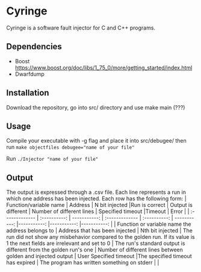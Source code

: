 # Cyringe 

Cyringe is a software fault injector for C and C++ programs.

## Dependencies

- Boost
    https://www.boost.org/doc/libs/1_75_0/more/getting_started/index.html
- Dwarfdump
    

##  Installation
Download the repository, go into src/ directory and use
make main (???)

## Usage
Compile your executable with -g flag and place it into src/debugee/ then run 
`make objectfiles debugee="name of your file"`

Run
`./Injector "name of your file"`



## Output
The output is expressed through a .csv file. Each line represents a run in which one address has been injected. Each row has the following form:
| Function/variable name       | Address     | N bit injected |Run is correct     | Output is different     | Number of different lines   | Specified timeout |Timeout  | Error |
| :------------- | :----------: | -----------: | :------------- | :----------: | -----------: |-----------: |-----------: |-----------: |
|  Function or variable name the address belongs to  | Address that has been injected   | Nth bit injected  | The run did not show any misbehavior compared to the golden run. If its value is 1 the next fields are irrelevant and set to 0  | The run's standard output is different from the golden run's one   | Number of different lines between golden and injected output | User Specified timeout   |The specified timeout has expired  | The program has written something on stderr    |
|


